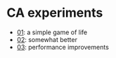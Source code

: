 # CA experiments

- [01](http://llimllib.github.io/ca/01): a simple game of life
- [02](http://llimllib.github.io/ca/02): somewhat better
- [03](http://llimllib.github.io/ca/03): performance improvements
